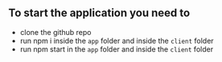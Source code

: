 ## To start the application you need to 
* clone the github repo
* run npm i inside the ``app`` folder and inside the ``client`` folder
* run npm start in the ``app`` folder and inside the ``client`` folder